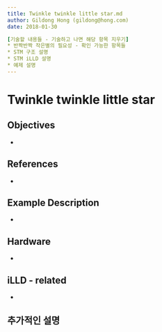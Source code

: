 ```yaml
---
title: Twinkle twinkle little star.md
author: Gildong Hong (gildong@hong.com)  
date: 2018-01-30

[기술할 내용들 - 기술하고 나면 해당 항목 지우기]
* 반짝반짝 작은별의 필요성 - 확인 가능한 항목들
* STM 구조 설명
* STM iLLD 설명
* 예제 설명
---
```


# Twinkle twinkle little star

## Objectives
*

## References
*

## Example Description 
*

## Hardware
* ​

## iLLD - related
*

## 추가적인 설명

